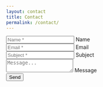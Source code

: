 ```yaml
---
layout: contact
title: Contact
permalink: /contact/
---
```


<div class="contact">
    <form id="contact-form">
        <div class="contact__row">
            <div class="contact__row--half">
                <input type="text" name="name" placeholder="Name *" required>
                <label for="name">Name</label>
            </div>
            <div class="contact__row--half">
                <input type="email" name="_replyto" placeholder="Email *" required>
                <label for="email">Email</label>
            </div>
        </div>
        <div class="contact__row">
            <div class="contact__row--full">
                <input type="text" name="_subject" placeholder="Subject *" required>
                <label for="subject">Subject</label>
            </div>
        </div>
        <div class="contact__row contact__row--flex">
            <div class="contact__row--full">
                <textarea type="text" name="_message" required
                    placeholder="Message..."
                ></textarea>
                <label for="message">Message</label>
            </div>
        </div>
        <div class="contact__row">
            <input type="text" name="_gotcha" style="display:none" />
            <input class="contact__row--full button" type="submit" value="Send" />
        </div>
    </form>
    <div style="display:none;" class="contact__message contact__message--sending">Sending message…</div>
    <div style="display:none;" class="contact__message contact__message--sent">
        Message sent!
        <a onClick="window.location.reload()">Send Another?</a>
    </div>
    <div style="display:none;" class="contact__message contact__message--error">
        Oops, something wasn't quite right.
        <a onclick="window.location.reload()">Go Back?</a>
    </div>
</div>

<script src="https://cdnjs.cloudflare.com/ajax/libs/jquery/3.1.1/jquery.js"></script>
<script src="/assets/js/contact-form.js"></script>
